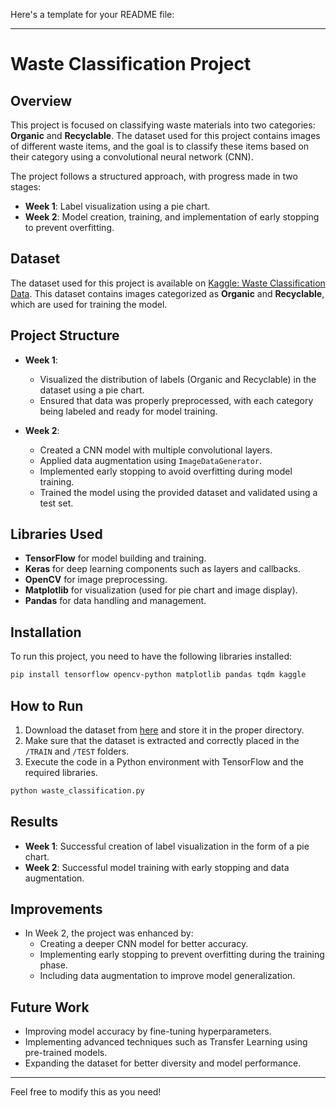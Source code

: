Here's a template for your README file:

---

# Waste Classification Project

## Overview
This project is focused on classifying waste materials into two categories: **Organic** and **Recyclable**. The dataset used for this project contains images of different waste items, and the goal is to classify these items based on their category using a convolutional neural network (CNN).

The project follows a structured approach, with progress made in two stages:
- **Week 1**: Label visualization using a pie chart.
- **Week 2**: Model creation, training, and implementation of early stopping to prevent overfitting.

## Dataset
The dataset used for this project is available on [Kaggle: Waste Classification Data](https://www.kaggle.com/datasets/techsash/waste-classification-data). This dataset contains images categorized as **Organic** and **Recyclable**, which are used for training the model.

## Project Structure

- **Week 1**: 
  - Visualized the distribution of labels (Organic and Recyclable) in the dataset using a pie chart.
  - Ensured that data was properly preprocessed, with each category being labeled and ready for model training.
  
- **Week 2**: 
  - Created a CNN model with multiple convolutional layers.
  - Applied data augmentation using `ImageDataGenerator`.
  - Implemented early stopping to avoid overfitting during model training.
  - Trained the model using the provided dataset and validated using a test set.

## Libraries Used
- **TensorFlow** for model building and training.
- **Keras** for deep learning components such as layers and callbacks.
- **OpenCV** for image preprocessing.
- **Matplotlib** for visualization (used for pie chart and image display).
- **Pandas** for data handling and management.

## Installation
To run this project, you need to have the following libraries installed:
```bash
pip install tensorflow opencv-python matplotlib pandas tqdm kaggle
```

## How to Run
1. Download the dataset from [here](https://www.kaggle.com/datasets/techsash/waste-classification-data) and store it in the proper directory.
2. Make sure that the dataset is extracted and correctly placed in the `/TRAIN` and `/TEST` folders.
3. Execute the code in a Python environment with TensorFlow and the required libraries.

```bash
python waste_classification.py
```

## Results
- **Week 1**: Successful creation of label visualization in the form of a pie chart.
- **Week 2**: Successful model training with early stopping and data augmentation.

## Improvements
- In Week 2, the project was enhanced by:
  - Creating a deeper CNN model for better accuracy.
  - Implementing early stopping to prevent overfitting during the training phase.
  - Including data augmentation to improve model generalization.

## Future Work
- Improving model accuracy by fine-tuning hyperparameters.
- Implementing advanced techniques such as Transfer Learning using pre-trained models.
- Expanding the dataset for better diversity and model performance.

---

Feel free to modify this as you need!
